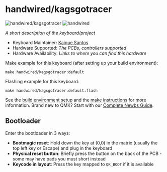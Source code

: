 # handwired/kagsgotracer


![handwired/kagsgotracer](.kagsgotracer.png)
![handwired](.kagsgotracer_naked.png)

*A short description of the keyboard/project*

* Keyboard Maintainer: [Kaique Santos](https://github.com/Kaiqgs)
* Hardware Supported: *The PCBs, controllers supported*
* Hardware Availability: *Links to where you can find this hardware*

Make example for this keyboard (after setting up your build environment):

    make handwired/kagsgotracer:default

Flashing example for this keyboard:

    make handwired/kagsgotracer:default:flash

See the [build environment setup](https://docs.qmk.fm/#/getting_started_build_tools) and the [make instructions](https://docs.qmk.fm/#/getting_started_make_guide) for more information. Brand new to QMK? Start with our [Complete Newbs Guide](https://docs.qmk.fm/#/newbs).

## Bootloader

Enter the bootloader in 3 ways:

* **Bootmagic reset**: Hold down the key at (0,0) in the matrix (usually the top left key or Escape) and plug in the keyboard
* **Physical reset button**: Briefly press the button on the back of the PCB - some may have pads you must short instead
* **Keycode in layout**: Press the key mapped to `QK_BOOT` if it is available
